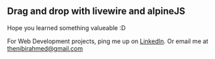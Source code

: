 ## Drag and drop with livewire and alpineJS

Hope you learned something valueable :D

For Web Development projects, ping me up on [LinkedIn]([https://](https://www.linkedin.com/in/nibirahmed/)). Or email me at [thenibirahmed@gmail.com](mailto:thenibirahmed@gmail.com)
